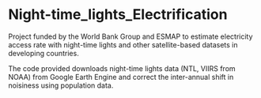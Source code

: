 # Night-time_lights_Electrification
Project funded by the World Bank Group and ESMAP to estimate electricity access rate with night-time lights and other satellite-based datasets in developing countries.

The code provided downloads night-time lights data (NTL, VIIRS from NOAA) from Google Earth Engine and correct the inter-annual shift in noisiness using population data.
